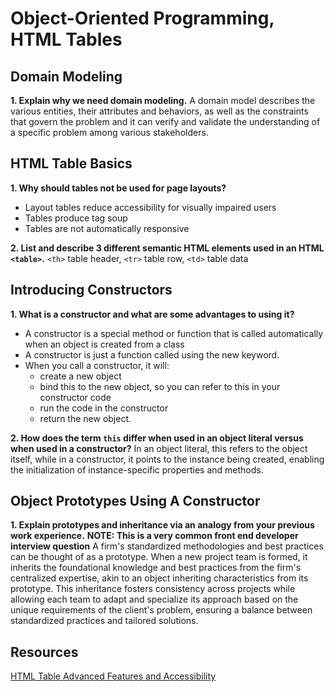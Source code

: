 # Object-Oriented Programming, HTML Tables

## Domain Modeling
**1. Explain why we need domain modeling.**
A domain model describes the various entities, their attributes and behaviors, as well as the constraints that govern the problem and it can verify and validate the understanding of a specific problem among various stakeholders.

## HTML Table Basics
**1. Why should tables not be used for page layouts?**
- Layout tables reduce accessibility for visually impaired users
- Tables produce tag soup
- Tables are not automatically responsive

**2. List and describe 3 different semantic HTML elements used in an HTML `<table>`.**
`<th>` table header, `<tr>` table row, `<td>` table data

## Introducing Constructors
**1. What is a constructor and what are some advantages to using it?**
- A constructor is a special method or function that is called automatically when an object is created from a class
- A constructor is just a function called using the new keyword. 
- When you call a constructor, it will:
  - create a new object
  - bind this to the new object, so you can refer to this in your constructor code
  - run the code in the constructor
  - return the new object.

**2. How does the term `this` differ when used in an object literal versus when used in a constructor?**
In an object literal, this refers to the object itself, while in a constructor, it points to the instance being created, enabling the initialization of instance-specific properties and methods.

## Object Prototypes Using A Constructor
**1. Explain prototypes and inheritance via an analogy from your previous work experience.**
**NOTE: This is a very common front end developer interview question**
A firm's standardized methodologies and best practices can be thought of as a prototype. When a new project team is formed, it inherits the foundational knowledge and best practices from the firm's centralized expertise, akin to an object inheriting characteristics from its prototype. This inheritance fosters consistency across projects while allowing each team to adapt and specialize its approach based on the unique requirements of the client's problem, ensuring a balance between standardized practices and tailored solutions.

## Resources
[HTML Table Advanced Features and Accessibility](https://developer.mozilla.org/en-US/docs/Learn/HTML/Tables/Advanced)
